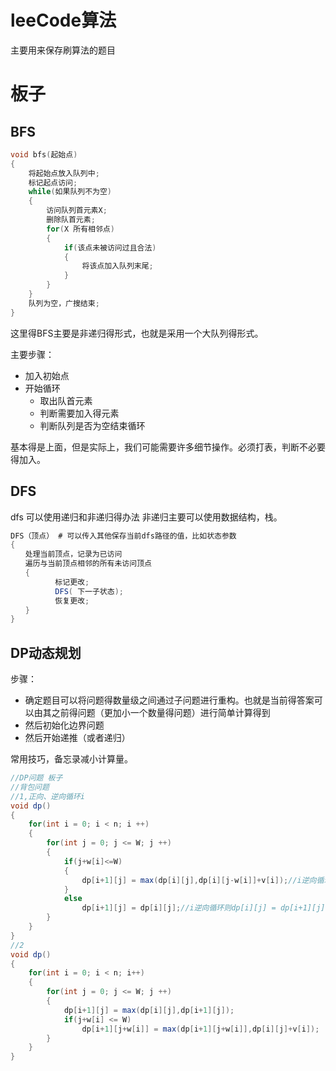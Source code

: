 # leeCode算法

主要用来保存刷算法的题目

# 板子

## BFS

```c++
void bfs(起始点)
{
	将起始点放入队列中;
	标记起点访问;
	while(如果队列不为空)
	{
		访问队列首元素X;
		删除队首元素;
		for(X 所有相邻点)
		{
			if(该点未被访问过且合法)
			{
				将该点加入队列末尾; 
			}
		} 
	} 
	队列为空，广搜结束; 
}
```
这里得BFS主要是非递归得形式，也就是采用一个大队列得形式。

主要步骤：
- 加入初始点
- 开始循环
    - 取出队首元素
    - 判断需要加入得元素
    - 判断队列是否为空结束循环


基本得是上面，但是实际上，我们可能需要许多细节操作。必须打表，判断不必要得加入。


## DFS

dfs 可以使用递归和非递归得办法
非递归主要可以使用数据结构，栈。


```java
DFS（顶点） # 可以传入其他保存当前dfs路径的值，比如状态参数
{
　　处理当前顶点，记录为已访问
　　遍历与当前顶点相邻的所有未访问顶点
　　{
　　　　　　标记更改;
　　　　　　DFS( 下一子状态);
　　　　　　恢复更改;
　　}
}
```

## DP动态规划

步骤：
- 确定题目可以将问题得数量级之间通过子问题进行重构。也就是当前得答案可以由其之前得问题（更加小一个数量得问题）进行简单计算得到
- 然后初始化边界问题
- 然后开始递推（或者递归）

常用技巧，备忘录减小计算量。

```java
//DP问题 板子
//背包问题
//1,正向、逆向循环i
void dp()
{
    for(int i = 0; i < n; i ++)
    {
        for(int j = 0; j <= W; j ++)
        {
            if(j+w[i]<=W)
            {
                dp[i+1][j] = max(dp[i][j],dp[i][j-w[i]]+v[i]);//i逆向循环则dp[i][j] = max(dp[i+1][j],dp[i+1][j-w[i]]+v[i])
            }
            else
                dp[i+1][j] = dp[i][j];//i逆向循环则dp[i][j] = dp[i+1][j]
        }
    }
}
//2
void dp()
{
    for(int i = 0; i < n; i++)
    {
        for(int j = 0; j <= W; j ++)
        {
            dp[i+1][j] = max(dp[i][j],dp[i+1][j]);
            if(j+w[i] <= W)
                dp[i+1][j+w[i]] = max(dp[i+1][j+w[i]],dp[i][j]+v[i]);
        }
    }
}
```
